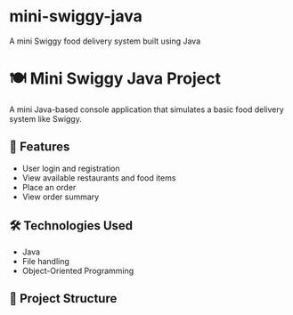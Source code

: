 # mini-swiggy-java
A mini Swiggy food delivery system built using Java
# 🍽️ Mini Swiggy Java Project

A mini Java-based console application that simulates a basic food delivery system like Swiggy.

## 🚀 Features

- User login and registration
- View available restaurants and food items
- Place an order
- View order summary

## 🛠️ Technologies Used

- Java
- File handling
- Object-Oriented Programming

## 📂 Project Structure

